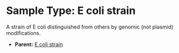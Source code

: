 # Sample Type: E coli strain

A strain of E coli distinguished from others by genomic (not plasmid) modifications.
  
    
- **Parent:**
<a href='#' onclick='easy_select("Sample Types", "E coli strain")'>E coli strain</a>
    
  
